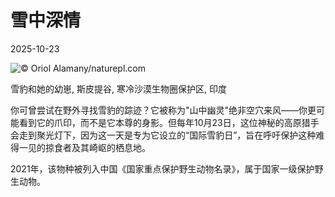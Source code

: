 # 雪中深情

2025-10-23

![](https://cn.bing.com/th?id=OHR.SnowLeopard_ZH-CN6644701381_UHD.jpg "© Oriol Alamany/naturepl.com")

雪豹和她的幼崽, 斯皮提谷, 寒冷沙漠生物圈保护区, 印度

你可曾尝试在野外寻找雪豹的踪迹？它被称为"山中幽灵"绝非空穴来风——你更可能看到它的爪印，而不是它本尊的身影。但每年10月23日，这位神秘的高原猎手会走到聚光灯下，因为这一天是专为它设立的“国际雪豹日”，旨在呼吁保护这种难得一见的掠食者及其崎岖的栖息地。

2021年，该物种被列入中国《国家重点保护野生动物名录》，属于国家一级保护野生动物。

